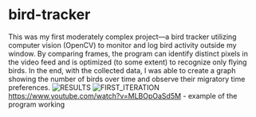 # bird-tracker
This was my first moderately complex project—a bird tracker utilizing computer vision (OpenCV) to monitor and log bird activity outside my window. By comparing frames, the program can identify distinct pixels in the video feed and is optimized (to some extent) to recognize only flying birds. In the end, with the collected data, I was able to create a graph showing the number of birds over time and observe their migratory time preferences.
![RESULTS](https://imgur.com/a/ZGYpK5o)
![FIRST_ITERATION](https://imgur.com/a/p6AKmal)
https://www.youtube.com/watch?v=MLBOpOaSd5M - example of the program working
